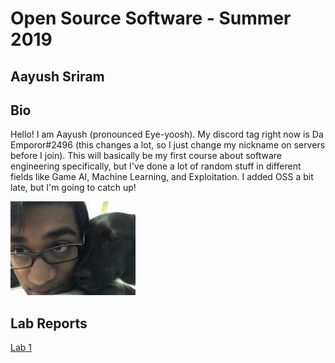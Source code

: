 # Open Source Software - Summer 2019
## Aayush Sriram

## Bio
Hello! I am Aayush (pronounced Eye-yoosh). My discord tag right now is Da Emporor#2496 (this changes a lot, so I just change my nickname on servers before I join). This will basically be my first course about software engineering specifically, but I've done a lot of random stuff in different fields like Game AI, Machine Learning, and Exploitation. I added OSS a bit late, but I'm going to catch up!

![Me](me_smol.jpg)
## Lab Reports
[Lab 1](labs/lab-01/report.md)
